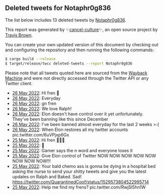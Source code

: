 ## Deleted tweets for Notaphr0g836

The list below includes 13 deleted tweets by
[Notaphr0g836](https://twitter.com/Notaphr0g836).



This report was generated by ✨[cancel-culture](https://github.com/travisbrown/cancel-culture)✨,
an open source project by [Travis Brown](https://twitter.com/travisbrown).

You can create your own updated version of this document by checking out and configuring the
repository and then running the following commands:

```bash
$ cargo build --release
$ target/release/twcc deleted-tweets --report Notaphr0g836
```

Please note that all tweets quoted here are sourced from the
[Wayback Machine](https://web.archive.org) and were not directly accessed through the Twitter API or
any Twitter client.

* [26 May 2022](https://web.archive.org/web/20220526075015/https://twitter.com/Notaphr0g836/status/1529731335199371264): Hi fren 👋 <!--1529731335199371264-->
* [26 May 2022](https://web.archive.org/web/20220526063430/https://twitter.com/Notaphr0g836/status/1529712360566448128): Everyday <!--1529712360566448128-->
* [26 May 2022](https://web.archive.org/web/20220526043346/https://twitter.com/Notaphr0g836/status/1529682036121796609): gn fren <!--1529682036121796609-->
* [26 May 2022](https://web.archive.org/web/20220526023609/https://twitter.com/Notaphr0g836/status/1529652427238035458): We love Ralph! <!--1529652427238035458-->
* [26 May 2022](https://web.archive.org/web/20220526023437/https://twitter.com/Notaphr0g836/status/1529652079618404354): Elon doesn't have control over it yet unfortunately. They've been banning like this since December <!--1529652079618404354-->
* [26 May 2022](https://web.archive.org/web/20220526022206/https://twitter.com/Notaphr0g836/status/1529648934943084547): I've been banned almost everyday for the last 2 weeks >:( <!--1529648934943084547-->
* [26 May 2022](https://web.archive.org/web/20220526021655/https://twitter.com/Notaphr0g836/status/1529647539858849793): When Elon restores all my twitter accounts pic.twitter.com/6uVPjxp6Gx <!--1529647539858849793-->
* [25 May 2022](https://web.archive.org/web/20220525232922/https://twitter.com/Notaphr0g836/status/1529605536148123648): Hi fren 👋👋👋 <!--1529605536148123648-->
* [25 May 2022](https://web.archive.org/web/20220525230508/https://twitter.com/Notaphr0g836/status/1529599395792035853): 👋 <!--1529599395792035853-->
* [25 May 2022](https://web.archive.org/web/20220525221425/https://twitter.com/Notaphr0g836/status/1529586657049120770): Gamer says the n word and everyone loses it <!--1529586657049120770-->
* [25 May 2022](https://web.archive.org/web/20220525221353/https://twitter.com/Notaphr0g836/status/1529586505194344450): Give Elon control of Twitter NOW NOW NOW NOW NOW NOW NOW NOW!!! <!--1529586505194344450-->
* [25 May 2022](https://web.archive.org/web/20220525213150/https://twitter.com/Notaphr0g836/status/1529575938228469770): Your bald chemo ass is gonna be dying in a hospital bed asking the nurse to send your shitty tweets and give you the latest updates on Ralph and Baked. Sad! https://twitter.com/QuarantinedCoof/status/1529573804522995714 <!--1529575938228469770-->
* [25 May 2022](https://web.archive.org/web/20220525183926/https://twitter.com/Notaphr0g836/status/1529532405920448512): Help me find my frens? pic.twitter.com/RwjSl5hn1W <!--1529532405920448512-->
